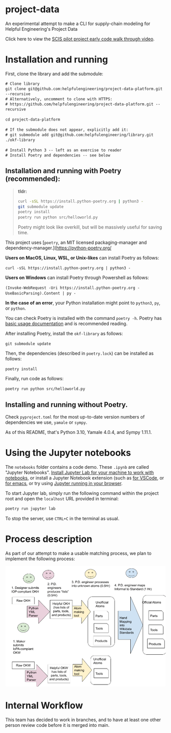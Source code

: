 # project-data

An experimental attempt to make a CLI for supply-chain modeling for Helpful Engineering's Project Data

Click here to view the [SCIS pilot project early code walk through video](https://youtu.be/IAYBdHfAjxg).


# Installation and running

First, clone the library and add the submodule:

```
# Clone library
git clone git@github.com:helpfulengineering/project-data-platform.git --recursive
# Alternatively, uncomment to clone with HTTPS:
# https://github.com/helpfulengineering/project-data-platform.git --recursive

cd project-data-platform

# If the submodule does not appear, explicitly add it:
# git submodule add git@github.com:helpfulengineering/library.git ./okf-library

# Install Python 3 -- left as an exercise to reader
# Install Poetry and dependencies -- see below
```

## Installation and running with Poetry (recommended):

> **tldr:**
> 
> ```sh
> curl -sSL https://install.python-poetry.org | python3 -
> git submodule update
> poetry install
> poetry run python src/helloworld.py
> ```
>
> Poetry might look like overkill, but will be massively useful for saving time.

This project uses [`poetry`, an MIT licensed packaging-manager and dependency-manager.](https://python-poetry.org/

**Users on MacOS, Linux, WSL, or Unix-likes**  can install Poetry as follows:

`curl -sSL https://install.python-poetry.org | python3 -`

**Users on Windows** can install Poetry through Powershell as follows:

`(Invoke-WebRequest -Uri https://install.python-poetry.org -UseBasicParsing).Content | py -`

**In the case of an error**, your Python installation might point to `python3`, `py`, or `python`.

You can check Poetry is installed with the command `poetry -h`. Poetry has [basic usage documentation](https://python-poetry.org/docs/basic-usage/) and is recommended reading.

After installing Poetry, install the `okf-library` as follows:

`git submodule update`

Then, the dependencies (described in `poetry.lock`) can be installed as follows:

`poetry install`

Finally, run code as follows:

`poetry run python src/helloworld.py`

## Installing and running without Poetry.

Check `pyproject.toml` for the most up-to-date version numbers of dependencies we use, `yamale` or `sympy`.

As of this README, that's Python 3.10, Yamale 4.0.4, and Sympy 1.11.1.


# Using the Jupyter notebooks

The `notebooks` folder contains a code demo. These `.ipynb` are called "Jupyter Notebooks". [Install Jupyter Lab for your machine to work with notebooks](https://jupyter.org/install), or install a Jupyter Notebook  extension (such as [for VSCode](https://devblogs.microsoft.com/python/introducing-the-jupyter-extension-for-vs-code/), or [for emacs](https://github.com/nnicandro/emacs-jupyter), or try using [Jupyter running in your browser](https://jupyter.org/try-jupyter/lab/).

To start Jupyter lab, simply run the following command within the project root and open the `localhost` URL provided in terminal:

```sh
poetry run jupyter lab
```

To stop the server, use `CTRL+C` in the terminal as usual.

# Process description

As part of our attempt to make a usable matching process, we plan to implement the following process:

![Diagram of OKF Document Processing Workflow (3)](docs/ProcessDescription.png)

# Internal Workflow

This team has decided to work in branches, and to have at least one other person review code before it is merged into main.
